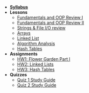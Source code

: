 - **[Syllabus](ReadMe.md)**
- **Lessons**
  - [Fundamentals and OOP Review I](Lessons/Lesson1.md)
  - [Fundamentals and OOP Review II](Lessons/Lesson2.md)
  - [Strings & File I/O review](Lessons/Lesson3.md)
  - [Arrays](Lessons/Lesson4.md)
  - [Linked List](Lessons/Lesson5.md)
  - [Algorithm Analysis](Lessons/Lesson6.md)
  - [Hash Tables](Lessons/Lesson7.md)
- **Assignments**
  - [HW1: Flower Garden Part I](Lessons/HW1.md)
  - [HW2: Linked Lists](Lessons/HW2.md)
  - [HW3: Hash Tables](Lessons/HW3.md)
- **Quizzes**
  - [Quiz 1 Study Guide](Lessons/Quiz1.md)
  - [Quiz 2 Study Guide](Lessons/Quiz2.md)

